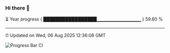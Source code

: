 ### Hi there 👋

⏳ Year progress { █████████████████▁▁▁▁▁▁▁▁▁▁▁▁▁ } 59.60 %

---

⏰ Updated on Wed, 06 Aug 2025 12:36:08 GMT

![Progress Bar CI](https://github.com/liununu/liununu/workflows/Progress%20Bar%20CI/badge.svg)
